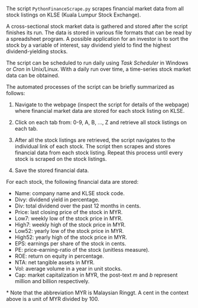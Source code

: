 The script `PythonFinanceScrape.py` scrapes financial market data from all stock listings on KLSE (Kuala Lumpur Stock Exchange).

A cross-sectional stock market data is gathered and stored after the script finishes its run. The data is stored in various file formats that can be read by a spreadsheet program. A possible application for an investor is to sort the stock by a variable of interest, say dividend yield to find the highest dividend-yielding stocks.

The script can be scheduled to run daily using _Task Scheduler_ in Windows or _Cron_ in Unix/Linux. With a daily run over time, a time-series stock market data can be obtained.

The automated processes of the script can be briefly summarized as follows:

1. Navigate to the webpage (inspect the script for details of the webpage) where financial market data are stored for each stock listing on KLSE.

2. Click on each tab from: 0-9, A, B, ..., Z and retrieve all stock listings on each tab.

3. After all the stock listings are retrieved, the script navigates to the individual link of each stock. The script then scrapes and stores financial data from each stock listing. Repeat this process until every stock is scraped on the stock listings.

4. Save the stored financial data.

For each stock, the following financial data are stored:

* Name: company name and KLSE stock code.
* Divy: dividend yield in percentage.
* Div: total dividend over the past 12 months in cents.
* Price: last closing price of the stock in MYR.
* Low7: weekly low of the stock price in MYR.
* High7: weekly high of the stock price in MYR.
* Low52: yearly low of the stock price in MYR.
* High52: yearly high of the stock price in MYR.
* EPS: earnings per share of the stock in cents.
* PE: price-earning-ratio of the stock (unitless measure).
* ROE: return on equity in percentage.
* NTA: net tangible assets in MYR.
* Vol: average volume in a year in unit stocks.
* Cap: market capitalization in MYR, the post-text _m_ and _b_ represent million and billion respectively.

\* Note that the abbreviation MYR is Malaysian Ringgt. A cent in the context above is a unit of MYR divided by 100.



